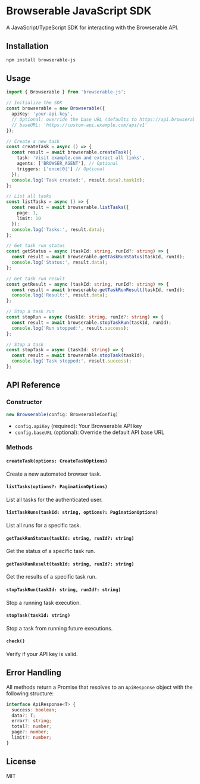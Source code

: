 # Browserable JavaScript SDK

A JavaScript/TypeScript SDK for interacting with the Browserable API.

## Installation

```bash
npm install browserable-js
```

## Usage

```typescript
import { Browserable } from 'browserable-js';

// Initialize the SDK
const browserable = new Browserable({
  apiKey: 'your-api-key',
  // Optional: override the base URL (defaults to https://api.browserable.ai/api/v1)
  // baseURL: 'https://custom-api.example.com/api/v1'
});

// Create a new task
const createTask = async () => {
  const result = await browserable.createTask({
    task: 'Visit example.com and extract all links',
    agents: ['BROWSER_AGENT'], // Optional
    triggers: ['once|0|'] // Optional
  });
  console.log('Task created:', result.data?.taskId);
};

// List all tasks
const listTasks = async () => {
  const result = await browserable.listTasks({
    page: 1,
    limit: 10
  });
  console.log('Tasks:', result.data);
};

// Get task run status
const getStatus = async (taskId: string, runId?: string) => {
  const result = await browserable.getTaskRunStatus(taskId, runId);
  console.log('Status:', result.data);
};

// Get task run result
const getResult = async (taskId: string, runId?: string) => {
  const result = await browserable.getTaskRunResult(taskId, runId);
  console.log('Result:', result.data);
};

// Stop a task run
const stopRun = async (taskId: string, runId?: string) => {
  const result = await browserable.stopTaskRun(taskId, runId);
  console.log('Run stopped:', result.success);
};

// Stop a task
const stopTask = async (taskId: string) => {
  const result = await browserable.stopTask(taskId);
  console.log('Task stopped:', result.success);
};
```

## API Reference

### Constructor

```typescript
new Browserable(config: BrowserableConfig)
```

- `config.apiKey` (required): Your Browserable API key
- `config.baseURL` (optional): Override the default API base URL

### Methods

#### `createTask(options: CreateTaskOptions)`
Create a new automated browser task.

#### `listTasks(options?: PaginationOptions)`
List all tasks for the authenticated user.

#### `listTaskRuns(taskId: string, options?: PaginationOptions)`
List all runs for a specific task.

#### `getTaskRunStatus(taskId: string, runId?: string)`
Get the status of a specific task run.

#### `getTaskRunResult(taskId: string, runId?: string)`
Get the results of a specific task run.

#### `stopTaskRun(taskId: string, runId?: string)`
Stop a running task execution.

#### `stopTask(taskId: string)`
Stop a task from running future executions.

#### `check()`
Verify if your API key is valid.

## Error Handling

All methods return a Promise that resolves to an `ApiResponse` object with the following structure:

```typescript
interface ApiResponse<T> {
  success: boolean;
  data?: T;
  error?: string;
  total?: number;
  page?: number;
  limit?: number;
}
```

## License

MIT 